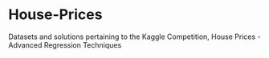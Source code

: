 # House-Prices
Datasets and solutions pertaining to the Kaggle Competition, House Prices - Advanced Regression Techniques
